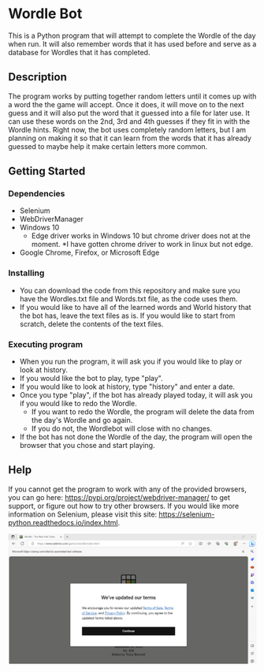 # Wordle Bot

This is a Python program that will attempt to complete the Wordle of the day when run. It will also remember words
that it has used before and serve as a database for Wordles that it has completed.

## Description

The program works by putting together random letters until it comes up with a word the the game will accept.
Once it does, it will move on to the next guess and it will also put the word that it guessed into a file
for later use. It can use these words on the 2nd, 3rd and 4th guesses if they fit in with the Wordle hints.
Right now, the bot uses completely random letters, but I am planning on making it so that it can learn from 
the words that it has already guessed to maybe help it make certain letters more common.

## Getting Started

### Dependencies

* Selenium
* WebDriverManager
* Windows 10
	* Edge driver works in Windows 10 but chrome driver does not at the moment.
	*I have gotten chrome driver to work in linux but not edge.
* Google Chrome, Firefox, or Microsoft Edge

### Installing

* You can download the code from this repository and make sure you have the Wordles.txt file and Words.txt file, as 
the code uses them.
* If you would like to have all of the learned words and World history that the bot has, leave the text files as is. If you
would like to start from scratch, delete the contents of the text files.

### Executing program

* When you run the program, it will ask you if you would like to play or look at history.
* If you would like the bot to play, type "play".
* If you would like to look at history, type "history" and enter a date.
* Once you type "play", if the bot has already played today, it will ask you if you would like to redo the Wordle.
	* If you want to redo the Wordle, the program will delete the data from the day's Wordle and go again.
	* If you do not, the Wordlebot will close with no changes.
* If the bot has not done the Wordle of the day, the program will open the browser that you chose and start playing.

## Help

If you cannot get the program to work with any of the provided browsers, you can go here: https://pypi.org/project/webdriver-manager/
to get support, or figure out how to try other browsers. If you would like more information on Selenium, please visit this site:
https://selenium-python.readthedocs.io/index.html.

![StartScreen1](pics/StartScreen1.jpg)
